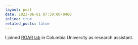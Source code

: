 ```yaml
---
layout: post
date: 2023-06-01 07:59:00-0400
inline: true
related_posts: false
---
```


I joined [ROAR lab](https://roar.me.columbia.edu/) in Columbia University as research assistant.
